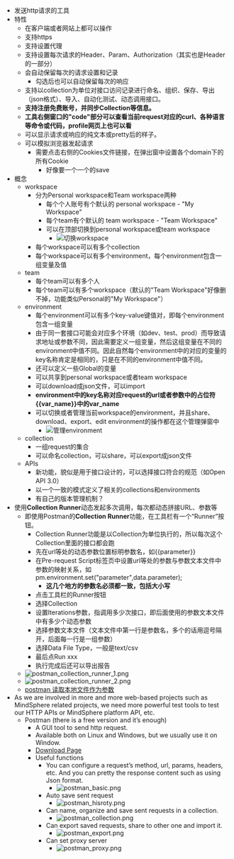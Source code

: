 * 发送http请求的工具
* 特性
    * 在客户端或者网站上都可以操作
    * 支持https
    * 支持设置代理
    * 支持设置每次请求的Header、Param、Authorization（其实也是Header的一部分）
    * 会自动保留每次的请求设置和记录
        * 勾选后也可以自动保留每次的响应
    * 支持以collection为单位对接口访问记录进行命名、组织、保存、导出（json格式）、导入、自动化测试、动态调用接口。
    * **支持注册免费账号，并同步Collection等信息。**
    * **工具右侧窗口的"code"部分可以查看当前request对应的curl、各种语言等命令或代码，profile网页上也可以看**
    * 可以显示请求或响应的纯文本或pretty后的样子。
    * 可以模拟浏览器发起请求
        * 需要点击右侧的Cookies文件链接，在弹出窗中设置各个domain下的所有Cookie
            * 好像要一个一个的save
* 概念
    * workspace
        * 分为Personal workspace和Team workspace两种
            * 每个个人账号有个默认的 personal workspace - "My Workspace"
            * 每个team有个默认的 team workspace - "Team Workspace"
            * 可以在顶部切换到personal workspace或team workspace
                * ![切换workspace](https://img2018.cnblogs.com/blog/106125/201906/106125-20190618155533912-1042603294.png)
        * 每个workspace可以有多个collection
        * 每个workspace可以有多个environment，每个environment包含一组变量及值
    * team
        * 每个team可以有多个人
        * 每个team可以有多个workspace（默认的"Team Workspace"好像删不掉，功能类似Personal的"My Workspace"）
    * environment
        * 每个environment可以有多个key-value键值对，即每个environment包含一组变量
        * 由于同一套接口可能会对应多个环境（如dev、test、prod）而导致请求地址或参数不同，因此需要定义一组变量，然后这组变量在不同的environment中值不同。因此自然每个environment中的对应的变量的key名称肯定是相同的，只是在不同的environment中值不同。
        * 还可以定义一些Global的变量
        * 可以共享到personal workspace或者team workspace
        * 可以download成json文件，可以import
        * **environment中的key名称对应request的url或者参数中的占位符{{var_name}}中的var_name**
        * 可以切换或者管理当前workspace的environment，并且share、download、export、edit environment的操作都在这个管理弹窗中
            * ![管理environment](https://img2018.cnblogs.com/blog/106125/201906/106125-20190618155740984-2047388430.png)
    * collection
        * 一组request的集合
        * 可以命名collection，可以share，可以export成json文件
    * APIs
        * 新功能，貌似是用于接口设计的，可以选择接口符合的规范（如Open API 3.0）
        * 以一个一致的模式定义了相关的collections和environments
        * 有自己的版本管理机制？
* 使用**Collection Runner**动态发起多次调用，每次都动态拼接URL、参数等
    * 即使用Postman的**Collection Runner**功能，在工具栏有一个“Runner”按钮。
        * Collection Runner功能是以Collection为单位执行的，所以每次这个Collection里面的接口都会跑
        * 先在url等处的动态参数位置标明参数名，如{{parameter}}
        * 在Pre-request Script标签页中设置url等处的参数与参数文本文件中参数的映射关系，如pm.environment.set("parameter",data.parameter);
            * **这几个地方的参数名必须都一致，包括大小写**
        * 点击工具栏的Runner按钮
        * 选择Collection
        * 设置Iterations参数，指调用多少次接口，即后面使用的参数文本文件中有多少个动态参数
        * 选择参数文本文件（文本文件中第一行是参数名，多个的话用逗号隔开，后面每一行是一组参数）
        * 选择Data File Type，一般是text/csv
        * 最后点Run xxx
        * 执行完成后还可以导出报告
    * ![postman_collection_runner_1.png](https://img2018.cnblogs.com/blog/106125/201907/106125-20190730150613425-1600433554.png)
    * ![postman_collection_runner_2.png](https://img2018.cnblogs.com/blog/106125/201907/106125-20190730150706225-178441820.png)
    * [postman 读取本地文件作为参数](https://blog.csdn.net/qq_36350532/article/details/81867828)
* As we are involved in more and more web-based projects such as MindSphere related projects, we need more powerful test tools to test our HTTP APIs or MindSphere platform API, etc.
    * Postman (there is a free version and it’s enough)
        * A GUI tool to send http request.
        * Available both on Linux and Windows, but we usually use it on Window.
        * [Download Page](https://www.getpostman.com/downloads/)
        * Useful functions
            * You can configure a request’s method, url, params, headers, etc. And you can pretty the response content such as using Json format.
                * ![postman_basic.png](https://img2018.cnblogs.com/blog/106125/201903/106125-20190306161649802-1437915717.png)
            * Auto save sent request
                * ![postman_hisroty.png](https://img2018.cnblogs.com/blog/106125/201903/106125-20190306161711882-1914580805.png)
            * Can name, organize and save sent requests in a collection.
                * ![postman_collection.png](https://img2018.cnblogs.com/blog/106125/201903/106125-20190306161734203-1921005583.png)
            * Can export saved requests, share to other one and import it.
                * ![postman_export.png](https://img2018.cnblogs.com/blog/106125/201903/106125-20190306161759686-1822672732.png)
            * Can set proxy server
                * ![postman_proxy.png](https://img2018.cnblogs.com/blog/106125/201903/106125-20190306161814637-723053742.png)